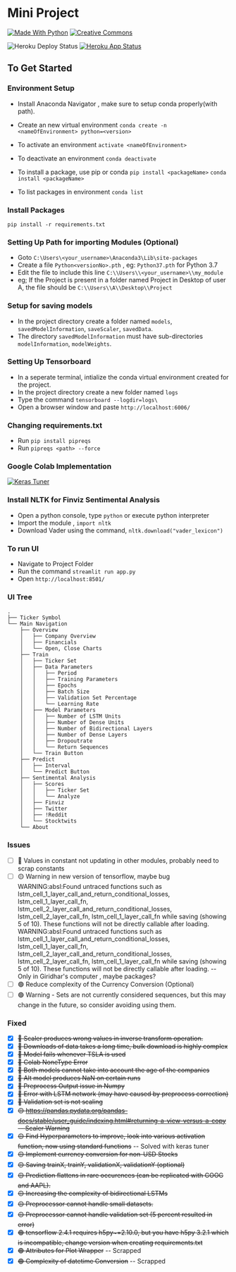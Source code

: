 # Mini Project

[![Made With Python](http://ForTheBadge.com/images/badges/made-with-python.svg)](https://www.python.org/)
[![Creative Commons](http://ForTheBadge.com/images/badges/cc-0.svg)](https://creativecommons.org/share-your-work/public-domain/cc0/)

![Heroku Deploy Status](https://pyheroku-badge.herokuapp.com/?app=gsppp&style=flat)
[![Heroku App Status](https://heroku-shields.herokuapp.com/gsppp)](https://gsppp.herokuapp.com)

## To Get Started

### Environment Setup

- Install Anaconda Navigator , make sure to setup conda properly(with path).

- Create an new virtual environment
  `conda create -n <nameOfEnvironment> python=<version>`

- To activate an environment
  `activate <nameOfEnvironment>`

- To deactivate an environment
  `conda deactivate`

- To install a package, use pip or conda
  `pip install <packageName>`
  `conda install <packageName>`

- To list packages in environment
  `conda list`

### Install Packages

`pip install -r requirements.txt`

### Setting Up Path for importing Modules (Optional)

- Goto `C:\Users\<your_username>\Anaconda3\Lib\site-packages`
- Create a file `Python<versionNo>.pth` , eg: `Python37.pth` for Python 3.7
- Edit the file to include this line `C:\\Users\\<your_username>\\my_module`
- eg; If the Project is present in a folder named Project in Desktop of user A, the file should be `C:\\Users\\A\\Desktop\\Project`

### Setup for saving models

- In the project directory create a folder named `models`, `savedModelInformation`, `saveScaler`, `savedData`.
- The directory `savedModelInformation` must have sub-directories `modelInformation`, `modelWeights`.

### Setting Up Tensorboard

- In a seperate terminal, intialize the conda virtual environment created for the project.
- In the project directory create a new folder named `logs`
- Type the command `tensorboard --logdir=logs\`
- Open a browser window and paste `http://localhost:6006/`

### Changing requirements.txt

- Run `pip install pipreqs`
- Run `pipreqs <path> --force`

### Google Colab Implementation

[![Keras Tuner](https://colab.research.google.com/assets/colab-badge.svg)](https://colab.research.google.com/drive/1UqJFzvPrLxoE2AeeuRV-TytVdM0xNLU_?usp=sharing)

### Install NLTK for Finviz Sentimental Analysis

- Open a python console, type `python` or execute python interpreter
- Import the module , `import nltk`
- Download Vader using the command, `nltk.download("vader_lexicon")`

### To run UI

- Navigate to Project Folder
- Run the command `streamlit run app.py`
- Open `http://localhost:8501/`

### UI Tree

```
.
├── Ticker Symbol
└── Main Navigation
    ├── Overview
    │   ├── Company Overview
    │   ├── Financials
    │   └── Open, Close Charts
    ├── Train
    │   ├── Ticker Set
    │   ├── Data Parameters
    │   │   ├── Period
    │   │   ├── Training Parameters
    │   │   ├── Epochs
    │   │   ├── Batch Size
    │   │   ├── Validation Set Percentage
    │   │   └── Learning Rate
    │   ├── Model Parameters
    │   │   ├── Number of LSTM Units
    │   │   ├── Number of Dense Units
    │   │   ├── Number of Bidirectional Layers
    │   │   ├── Number of Dense Layers
    │   │   ├── Dropoutrate
    │   │   └── Return Sequences
    │   └── Train Button
    ├── Predict
    │   ├── Interval
    │   └── Predict Button
    ├── Sentimental Analysis
    │   ├── Scores
    │   │   ├── Ticker Set
    │   │   └── Analyze
    │   ├── Finviz
    │   ├── Twitter
    │   ├── !Reddit
    │   └── Stocktwits
    └── About

```

### Issues

- [ ] 🔴 Values in constant not updating in other modules, probably need to scrap constants
- [ ] 🟡 Warning in new version of tensorflow, maybe bug
      WARNING:absl:Found untraced functions such as lstm_cell_1_layer_call_and_return_conditional_losses, lstm_cell_1_layer_call_fn, lstm_cell_2_layer_call_and_return_conditional_losses, lstm_cell_2_layer_call_fn, lstm_cell_1_layer_call_fn while saving (showing 5 of 10). These functions will not be directly callable after loading.
      WARNING:absl:Found untraced functions such as lstm_cell_1_layer_call_and_return_conditional_losses, lstm_cell_1_layer_call_fn, lstm_cell_2_layer_call_and_return_conditional_losses, lstm_cell_2_layer_call_fn, lstm_cell_1_layer_call_fn while saving (showing 5 of 10). These functions will not be directly callable after loading. -- Only in Giridhar's computer , maybe packages?
- [ ] 🟢 Reduce complexity of the Currency Conversion (Optional)
- [ ] 🟢 Warning - Sets are not currently considered sequences, but this may change in the future, so consider avoiding using them.

### Fixed

- [x] ~~🔴 Scaler produces wrong values in inverse transform operation.~~
- [x] ~~🔴 Downloads of data takes a long time, bulk download is highly complex~~
- [x] ~~🔴 Model fails whenever TSLA is used~~
- [x] ~~🔴 Colab NoneType Error~~
- [x] ~~🔴 Both models cannot take into account the age of the companies~~
- [x] ~~🔴 Alt model produces NaN on certain runs~~
- [x] ~~🔴 Preprocess Output issue in Numpy~~
- [x] ~~🔴 Error with LSTM network (may have caused by preprocess correction)~~
- [x] ~~🔴 Validation set is not scaling~~
- [x] ~~🟡 https://pandas.pydata.org/pandas-docs/stable/user_guide/indexing.html#returning-a-view-versus-a-copy -- Scaler Warning~~
- [x] ~~🟡 Find Hyperparameters to improve, look into various activation function, now using standard functions~~ -- Solved with keras tuner
- [x] ~~🟡 Implement currency conversion for non-USD Stocks~~
- [x] ~~🟡 Saving trainX, trainY, validationX, validationY (optional)~~
- [x] ~~🟡 Prediction flattens in rare occurences (can be replicated with GOOG and AAPL).~~
- [x] ~~🟡 Increasing the complexity of bidirectional LSTMs~~
- [x] ~~🟡 Preprocessor cannot handle small datasets.~~
- [x] ~~🟡 Preprocessor cannot handle validation set (5 percent resulted in error)~~
- [x] ~~🟢 tensorflow 2.4.1 requires h5py~=2.10.0, but you have h5py 3.2.1 which is incompatible, change version when creating requirements.txt~~
- [x] ~~🟢 Attributes for Plot Wrapper~~ -- Scrapped
- [x] ~~🟢 Complexity of datetime Conversion~~ -- Scrapped
